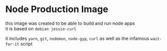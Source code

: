 Node Production Image
===

this image was created to be able to build and run node apps  
it is based on `debian jessie-curl `

it includes `yarn`, `git`, `nodemon`, `node-gyp`, `curl` as well as the infamous `wait-for-it` script

